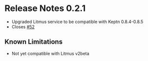 # Release Notes 0.2.1

- Upgraded Litmus service to be compatible with Keptn 0.8.4-0.8.5
- Closes [#52](https://github.com/keptn-sandbox/litmus-service/issues/52)

## Known Limitations

- Not yet compatible with Litmus v2beta

